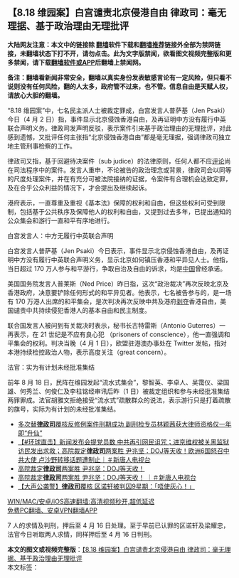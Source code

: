 <h2>【8.18 维园案】白宫谴责北京侵港自由 律政司：毫无理据、基于政治理由无理批评</h2> <p class="notice"><b>大陆网友注意：本文中的链接除 <a href="https://github.com/bannedbook/fanqiang" >翻墙</a>软件下载和<a href="https://github.com/killgcd/justmysocks/blob/master/README.md">翻墙推荐</a>链接外全部为禁网链接，未翻墙状态下打不开，请勿点击。此为文字版禁闻，欲看图文视频完整版和更多禁闻，请下载<a href="https://github.com/bannedbook/fanqiang">翻墙软件或APP</a>后翻墙上禁闻网。</p><p>备注：翻墙看新闻非常安全，翻墙以真实身份发表敏感言论有一定风险，但只看不说则没有任何风险，翻的人太多，政府管不过来，也不管。信息自由是天赋人权，请放心大胆的翻墙。</b></p>  <div class="entry">  <p>“8.18 维园案”中，七名民主派人士被裁定罪成，白宫发言人普萨基（Jen Psaki）今日（4 月 2 日）指，事件显示北京侵蚀香港自由，及再证明中方没有履行中英联合声明义务。律政司发声明反驳，表示案件引来基于政治理由的无理批评，对此感到遗憾，又批评任何主张指“北京侵蚀香港自由”都是毫无理据，强调律政司独立地主管刑事检察的工作。</p> <p>律政司又指，基于回避待决案件（sub judice）的法律原则，任何人都不应<span class='wp_keywordlink_affiliate'><a href="https://www.bannedbook.org/bnews/comments/" title="新闻评论" target="_blank">评论</a></span>尚在司法程序中的案件。发言人重申，不论被告的政治理念或背景，律政司会以同等的尺度处理案件，并在有充分可被法院接纳的证据，令案件有合理机会达致定罪，及在合乎公众利益的情况下，才会提出及继续起诉。</p>  <p>港府表示，一直尊重及重视《基本法》保障的权利和自由，但这些权利可受到限制，包括基于公共秩序及保障他人的权利和自由，又提到过去多年，已提出通知的公众集会和游行一直和平有序地进行。</p> <p>白宫发言人：中方无履行中英联合声明</p>  <p>白宫发言人普萨基（Jen Psaki）今日表示，事件显示北京侵蚀香港自由，及再证明中方没有履行中英联合声明义务，显示北京如何镇压香港和平异见人士。他指，当日超过 170 万人参与和平游行，争取自治及自由的诉求，均是<span class='wp_keywordlink_affiliate'><a href="https://www.bannedbook.org/" title="中国" target="_blank">中国</a></span>曾经承诺。</p> <p>美国国务院发言人普莱斯（Ned Price）昨日指，这次“政治裁决”再次反映北京及香港政府，决意要铲除任何形式的和平异见者。他表示，七名被告参与的，是一场有 170 万港人出席的和平集会，是次判决再次反映中共及港府<span class='wp_keywordlink'><a href="https://www.bannedbook.org/forum2/topic21.html" title="《剥夺》 黄建民 著" target="_blank">剥夺</a></span>香港自由，美国谴责中共持续侵犯香港人的基本自由和民主制度。</p>  <p>联合国发言人被问到有关裁决时表示，秘书长古特雷斯（Antonio Guterres）一再表示，在 21 世纪是不应有良心犯 （prisoners of conscience），他一直强调和平集会的权利。判决当晚（4 月 1 日），欧盟驻港澳办事处在 Twitter 发帖，指对本港持续检控政治人物，表示高度关注（great concern）。</p> <p>法官：实为有计划未经批准集结</p>  <p>前年 8 月 18 日，民阵在维园发起“流水式集会”，黎智英、李卓人、吴霭仪、梁国雄、何秀兰、何俊仁及李柱铭经审讯后昨（1 日）被裁定组织和参与未经批准集结两罪罪成。法官胡雅文拒绝接受“流水式”疏散群众的说法，表示游行只是打着疏散的旗号，实际为有计划的未经批准集结。</p> <ul class='op-related-articles' title='相关阅读'> <li><a href='https://www.bannedbook.org/bnews/comments/20210331/1516160.html' target='_blank'>多次替<b>律政司</b>覆核反修例案件刑期成功 副刑检专员林颖茜获大律师资格仅一年即“升仙”</a></li> <li><a href='https://www.bannedbook.org/bnews/bannedvideo/20210324/1511884.html' target='_blank'>【#环球直击】新闻发布会提党员数 中共再引网民诅咒；进京维权被关黑监狱 访民发出求救；高院裁定<b>律政司</b>两案胜 尹兆坚：DOJ等天收！欧洲6国怒召中共大使 卢沙野转移话题遭制止｜＃新唐人电视台</a></li> <li><a href='https://www.bannedbook.org/bnews/taiwannews/20210324/1511725.html' target='_blank'>高院裁定<b>律政司</b>两案胜 尹兆坚：DOJ等天收！</a></li> <li><a href='https://www.bannedbook.org/bnews/bannedvideo/20210324/1511705.html' target='_blank'>高院裁定<b>律政司</b>两案胜 尹兆坚：DOJ等天收！ ｜＃新唐人电视台</a></li> <li><a href='https://www.bannedbook.org/bnews/headline/20210323/1511058.html' target='_blank'>【大声公袭警】<b>律政司</b>覆核 区诺轩被判囚9星期：「唔使灰心！」</a></li> </ul> <p class="texttj"> <a href="https://github.com/bannedbook/fanqiang/wiki/V2ray%E6%9C%BA%E5%9C%BA" target="_blank">WIN/MAC/安卓/iOS高速翻墙:高清视频秒开,超低延迟</a><br/> <a href="https://github.com/bannedbook/fanqiang/wiki/%E7%A6%81%E9%97%BB%E7%BD%91%E5%AE%89%E5%8D%93%E7%BF%BB%E5%A2%99%E6%96%B0%E9%97%BBAPP" target="_blank">免费PC翻墙、安卓VPN翻墙APP</a></p><p>7 人的求情及判刑，押后至 4 月 16 日处理。至于早前已认罪的区诺轩及梁耀忠，法官今日听取两人求情，同样押后至 4 月 16 日判刑。</p><a name='sharetosocial'></a>       <div><b>本文的图文或视频完整版</b>：<a href='https://www.bannedbook.org/bnews/comments/20210403/1518808.html'>【8.18 维园案】白宫谴责北京侵港自由 律政司：毫无理据、基于政治理由无理批评</a></div>  </div><!--END ENTRY--> <div class="postfooter"> <div>本文标签：</div>  </div><!--END POSTFOOTER--> 
